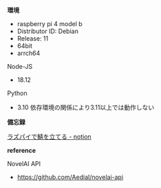 
**環境**

- raspberry pi 4 model b
- Distributor ID: Debian
- Release:  11
- 64bit
- arrch64

Node-JS
- 18.12

Python
- 3.10
依存環境の関係により3.11以上では動作しない


**備忘録**

[ラズパイで鯖を立てる - notion](https://eastern-scapula-62e.notion.site/2f4819e6d1a04cf9afa80aa0ecb90a88)

**reference**

NovelAI API
- https://github.com/Aedial/novelai-api
